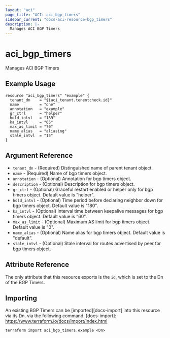 ```yaml
---
layout: "aci"
page_title: "ACI: aci_bgp_timers"
sidebar_current: "docs-aci-resource-bgp_timers"
description: |-
  Manages ACI BGP Timers
---
```


# aci_bgp_timers #
Manages ACI BGP Timers

## Example Usage ##

```hcl
resource "aci_bgp_timers" "example" {
  tenant_dn    = "${aci_tenant.tenentcheck.id}"
  name         = "one"
  annotation   = "example"
  gr_ctrl      = "helper"
  hold_intvl   = "189"
  ka_intvl     = "65"
  max_as_limit = "70"
  name_alias   = "aliasing"
  stale_intvl  = "15"
}
```

## Argument Reference ##

* `tenant_dn` - (Required) Distinguished name of parent tenant object.
* `name` - (Required) Name of bgp timers object.
* `annotation` - (Optional) Annotation for bgp timers object.
* `description` - (Optional) Description for bgp timers object.
* `gr_ctrl` - (Optional) Graceful restart enabled or helper only for bgp timers object. Default value is "helper".
* `hold_intvl` - (Optional) Time period before declaring neighbor down for bgp timers object. Default value is "180".
* `ka_intvl` - (Optional) Interval time between keepalive messages for bgp timers object. Default value is "60".
* `max_as_limit` - (Optional) Maximum AS limit for bgp timers object. Default value is "0".
* `name_alias` - (Optional) Name alias for bgp timers object. Default value is "default".
* `stale_intvl` - (Optional) Stale interval for routes advertised by peer for bgp timers object.
 


## Attribute Reference

The only attribute that this resource exports is the `id`, which is set to the
Dn of the BGP Timers.

## Importing ##

An existing BGP Timers can be [imported][docs-import] into this resource via its Dn, via the following command:
[docs-import]: https://www.terraform.io/docs/import/index.html


```
terraform import aci_bgp_timers.example <Dn>
```